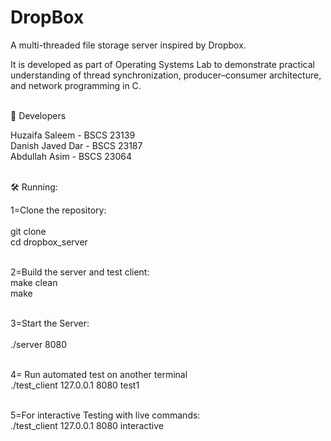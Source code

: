 # DropBox
A multi-threaded file storage server inspired by Dropbox.


It is developed as part of Operating Systems Lab to demonstrate practical understanding of thread synchronization, producer–consumer architecture, and network programming in C.

<br> 👥 Developers

Huzaifa Saleem   - BSCS 23139<br>
Danish Javed Dar - BSCS 23187<br>
Abdullah Asim    - BSCS 23064<br>


<br>🛠️ Running: <br>


1=Clone the repository:<br>  
      git clone <repository-url><br> 
      cd dropbox_server<br>

<br>2=Build the server and test client:  <br>
      make clean <br> 
      make   

<br>3=Start the Server:  
     <br> ./server 8080  <br>
    

<br>4= Run automated test on another terminal  <br>
      ./test_client 127.0.0.1 8080 test1  <br>   
      

<br>5=For interactive Testing  with live commands:  <br>
      ./test_client 127.0.0.1 8080 interactive   
      



